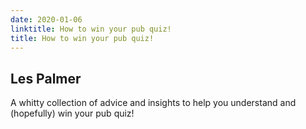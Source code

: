 ```yaml
---
date: 2020-01-06
linktitle: How to win your pub quiz!
title: How to win your pub quiz!
---
```


## Les Palmer

A whitty collection of advice and insights to help you understand and (hopefully) win your pub quiz!